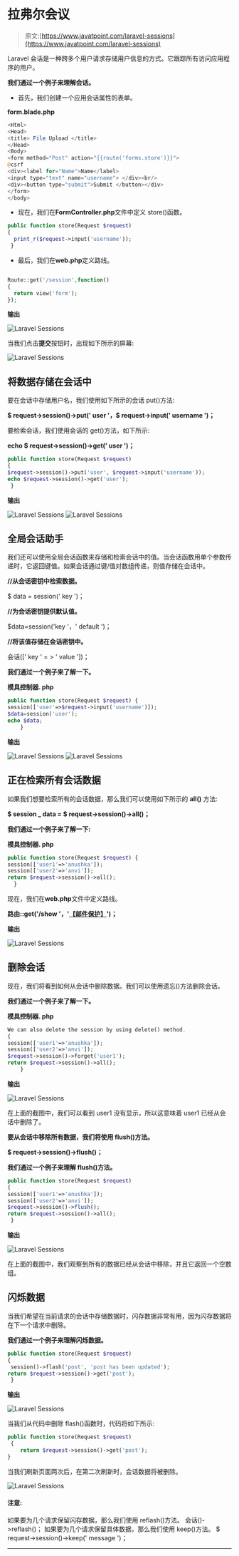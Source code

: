 # 拉弗尔会议

> 原文:[https://www.javatpoint.com/laravel-sessions](https://www.javatpoint.com/laravel-sessions)

Laravel 会话是一种跨多个用户请求存储用户信息的方式。它跟踪所有访问应用程序的用户。

**我们通过一个例子来理解会话。**

*   首先，我们创建一个应用会话属性的表单。

**form.blade.php**

```php
<Html>
<Head>
<title> File Upload </title>
</Head>
<Body>
<form method="Post" action="{{route('forms.store')}}">
@csrf
<div><label for="Name">Name</label>
<input type="text" name="username"> </div><br/>
<div><button type="submit">Submit </button></div>
</form>
</body>

```

*   现在，我们在**FormController.php**文件中定义 store()函数。

```php
public function store(Request $request)
{
  print_r($request->input('username'));
 }

```

*   最后，我们在**web.php**定义路线。

```php

Route::get('/session',function()
{
  return view('form');
});

```

**输出**

![Laravel Sessions](img/87d56ec55ce270a980bb0f8db95a85d0.png)

当我们点击**提交**按钮时，出现如下所示的屏幕:

![Laravel Sessions](img/dcbac3ab4942469560ea8af7d22fb7e7.png)

## 将数据存储在会话中

要在会话中存储用户名，我们使用如下所示的会话 put()方法:

**$ request->session()->put(' user '，$ request->input(' username ')；**

要检索会话，我们使用会话的 get()方法，如下所示:

**echo $ request->session()->get(' user ')；**

```php
public function store(Request $request)
{
$request->session()->put('user', $request->input('username'));
echo $request->session()->get('user'); 
 }

```

**输出**

![Laravel Sessions](img/e5ca9b87500b305250f5b1134581e52b.png)
![Laravel Sessions](img/fce69e5bfff8b78ef4f3316bbb3671b4.png)

## 全局会话助手

我们还可以使用全局会话函数来存储和检索会话中的值。当会话函数用单个参数传递时，它返回键值。如果会话通过键/值对数组传递，则值存储在会话中。

**//从会话密钥中检索数据。**

$ data = session(' key ')；

**//为会话密钥提供默认值。**

$data=session('key '，' default ')；

**//将该值存储在会话密钥中。**

会话([' key ' = > ' value '])；

**我们通过一个例子来了解一下。**

**模具控制器. php**

```php
public function store(Request $request) {
session(['user'=>$request->input('username')]);
$data=session('user');
echo $data;
    }

```

**输出**

![Laravel Sessions](img/20be9a3aa99f305ee86baa805d43fe0b.png)
![Laravel Sessions](img/a238f3c3a95777bafecda31ebcea28ac.png)

## 正在检索所有会话数据

如果我们想要检索所有的会话数据，那么我们可以使用如下所示的 **all()** 方法:

**$ session _ data = $ request->session()->all()；**

**我们通过一个例子来了解一下:**

**模具控制器. php**

```php
public function store(Request $request) {
session(['user1'=>'anushka']);
session(['user2'=>'anvi']);
return $request->session()->all();
  }

```

现在，我们在**web.php**文件中定义路线。

**路由::get('/show '，'[【邮件保护】](/cdn-cgi/l/email-protection)')；**

**输出**

![Laravel Sessions](img/f1429e3fe1df1be51759341987341f11.png)

## 删除会话

现在，我们将看到如何从会话中删除数据。我们可以使用遗忘()方法删除会话。

**我们通过一个例子来了解一下。**

**模具控制器. php**

```php
We can also delete the session by using delete() method.
{
session(['user1'=>'anushka']);
session(['user2'=>'anvi']);
$request->session()->forget('user1');
return $request->session()->all();
    }

```

**输出**

![Laravel Sessions](img/a6ca4294dc7cefff0be992aeeb31adb8.png)

在上面的截图中，我们可以看到 user1 没有显示，所以这意味着 user1 已经从会话中删除了。

**要从会话中移除所有数据，我们将使用 flush()方法。**

**$ request->session()->flush()；**

**我们通过一个例子来理解 flush()方法。**

```php
public function store(Request $request)
{
session(['user1'=>'anushka']);
session(['user2'=>'anvi']);
$request->session()->flush();
return $request->session()->all();
 }

```

**输出**

![Laravel Sessions](img/5877ba7853d01acde6b4ca0c5c53a26a.png)

在上面的截图中，我们观察到所有的数据已经从会话中移除，并且它返回一个空数组。

## 闪烁数据

当我们希望在当前请求的会话中存储数据时，闪存数据非常有用，因为闪存数据将在下一个请求中删除。

**我们通过一个例子来理解闪烁数据。**

```php
public function store(Request $request)
{
 session()->flash('post', 'post has been updated');
return $request->session()->get('post');
 }

```

**输出**

![Laravel Sessions](img/ac74687afe72ce1ee689c21132a789d8.png)

当我们从代码中删除 flash()函数时，代码将如下所示:

```php
public function store(Request $request)
 {
    return $request->session()->get('post');
}

```

当我们刷新页面两次后，在第二次刷新时，会话数据将被删除。

![Laravel Sessions](img/c7c90cae4dbd68454064fc6a97e8b02c.png)

#### 注意:
如果要为几个请求保留闪存数据，那么我们使用 reflash()方法。
会话()->reflash()；
如果要为几个请求保留具体数据，那么我们使用 keep()方法。
$ request->session()->keep(' message ')；

* * *